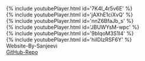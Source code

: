 {% include youtubePlayer.html id='7K4I_4r5v6E' %}<br>{% include youtubePlayer.html id='jAXhE1ciXvQ' %}<br>{% include youtubePlayer.html id='nnZ6BfaJb_s' %}<br>{% include youtubePlayer.html id='JBUWYsM-wpc' %}<br>{% include youtubePlayer.html id='9bIqoM3S1I4' %}<br>{% include youtubePlayer.html id='hiIDIzRSF6Y' %}<br>Website-By-Sanjeevi <br> <a href='https://github.com/SSanjeevi/videos'>GitHub-Repo</a>